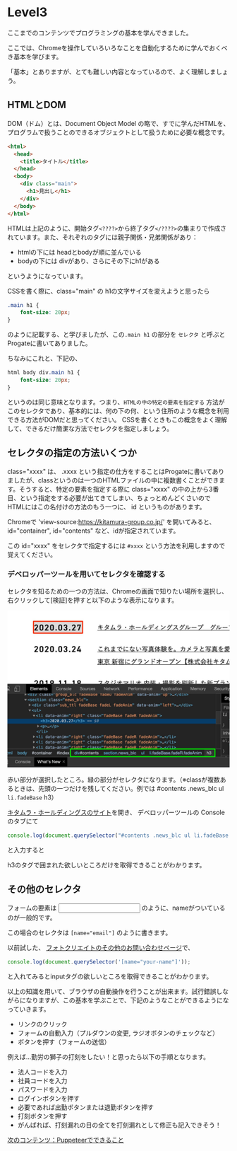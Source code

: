 # Level3

ここまでのコンテンツでプログラミングの基本を学んできました。

ここでは、Chromeを操作していろいろなことを自動化するために学んでおくべき基本を学びます。

「基本」とありますが、とても難しい内容となっているので、よく理解しましょう。

## HTMLとDOM

DOM（ドム）とは、Document Object Model の略で、すでに学んだHTMLを、プログラムで扱うことのできるオブジェクトとして扱うために必要な概念です。

```html
<html>
  <head>
    <title>タイトル</title>
  </head>
  <body>
    <div class="main">
      <h1>見出し</h1>
    </div>
  </body>
</html>
```

HTMLは上記のように、開始タグ`<????>`から終了タグ`</????>`の集まりで作成されています。また、それぞれのタグには親子関係・兄弟関係があり：

- htmlの下には headとbodyが順に並んでいる
- bodyの下には divがあり、さらにその下にh1がある

というようになっています。

CSSを書く際に、class="main" の h1の文字サイズを変えようと思ったら

```css
.main h1 {
    font-size: 20px;
}
```

のように記載する、と学びましたが、この`.main h1` の部分を `セレクタ` と呼ぶとProgateに書いてありました。

ちなみにこれと、下記の、

```css
html body div.main h1 {
    font-size: 20px;
}
```

というのは同じ意味となります。つまり、`HTMLの中の特定の要素を指定する` 方法がこのセレクタであり、基本的には、何の下の何、という住所のような概念を利用できる方法がDOMだと思ってください。
CSSを書くときもこの概念をよく理解して、できるだけ簡潔な方法でセレクタを指定しましょう。

## セレクタの指定の方法いくつか

class="xxxx" は、 .xxxx という指定の仕方をすることはProgateに書いてありましたが、classというのは一つのHTMLファイルの中に複数書くことができます。そうすると、特定の要素を指定する際に class="xxxx" の中の上から3番目、という指定をする必要が出てきてしまい、ちょっとめんどくさいので HTMLにはこの名付けの方法のもう一つに、 id というものがあります。

Chromeで 'view-source:https://kitamura-group.co.jp/' を開いてみると、 id="container", id="contents" など、idが指定されています。

この id="xxxx" をセレクタで指定するには `#xxxx` という方法を利用しますので覚えてください。

### デベロッパーツールを用いてセレクタを確認する

セレクタを知るための一つの方法は、Chromeの画面で知りたい場所を選択し、右クリックして[検証]を押すと以下のような表示になります。

![](./img/inspector.jpg)

赤い部分が選択したところ。緑の部分がセレクタになります。（※classが複数あるときは、先頭の一つだけを残してください。例では #contents .news_blc ul `li.fadeBase` h3）

[キタムラ・ホールディングスのサイト](https://kitamura-group.co.jp/)を開き、 デベロッパーツールの Console のタブにて

```js
console.log(document.querySelector("#contents .news_blc ul li.fadeBase h3"));
```

と入力すると

h3のタグで囲まれた欲しいところだけを取得できることがわかります。

## その他のセレクタ

フォームの要素は <input type="text" name="email"> のように、nameがついているのが一般的です。

この場合のセレクタは `[name="email"]` のように書きます。

以前試した、 [フォトクリエイトのその他のお問い合わせページ](https://www.photocreate.co.jp/contact/form_other/)で、 

```js
console.log(document.querySelector('[name="your-name"]'));
```

と入れてみるとinputタグの欲しいところを取得できることがわかります。

以上の知識を用いて、ブラウザの自動操作を行うことが出来ます。試行錯誤しながらになりますが、この基本を学ぶことで、下記のようなことができるようになっていきます。

- リンクのクリック
- フォームの自動入力（プルダウンの変更, ラジオボタンのチェックなど）
- ボタンを押す（フォームの送信）

例えば...勤労の獅子の打刻をしたい！と思ったら以下の手順となります。

- 法人コードを入力
- 社員コードを入力
- パスワードを入力
- ログインボタンを押す
- 必要であれば出勤ボタンまたは退勤ボタンを押す
- 打刻ボタンを押す
- がんばれば、打刻漏れの日の全てを打刻漏れとして修正も記入できそう！

[次のコンテンツ：Puppeteerでできること](./puppeteer)
